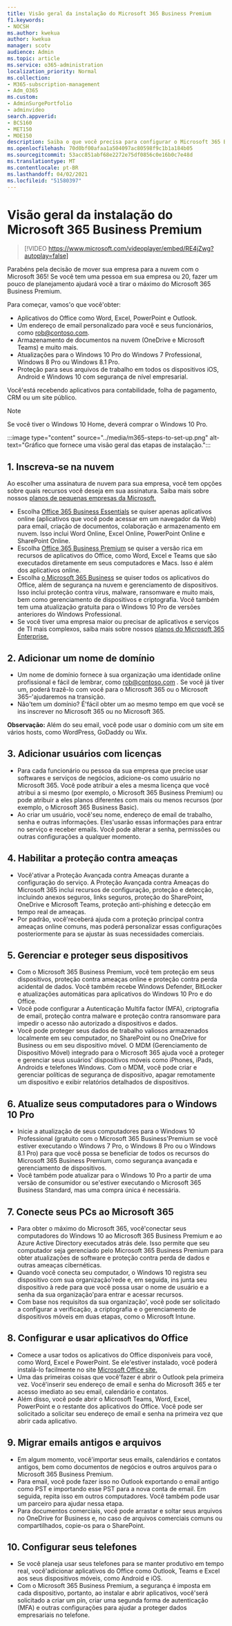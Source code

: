 ```yaml
---
title: Visão geral da instalação do Microsoft 365 Business Premium
f1.keywords:
- NOCSH
ms.author: kwekua
author: kwekua
manager: scotv
audience: Admin
ms.topic: article
ms.service: o365-administration
localization_priority: Normal
ms.collection:
- M365-subscription-management
- Adm_O365
ms.custom:
- AdminSurgePortfolio
- adminvideo
search.appverid:
- BCS160
- MET150
- MOE150
description: Saiba o que você precisa para configurar o Microsoft 365 Business Premium.
ms.openlocfilehash: 70d0bf00afaa1a504097ac80598f9c1b1a184b05
ms.sourcegitcommit: 53acc851abf68e2272e75df0856c0e16b0c7e48d
ms.translationtype: MT
ms.contentlocale: pt-BR
ms.lasthandoff: 04/02/2021
ms.locfileid: "51580397"
---
```

# <a name="overview-of-microsoft-365-business-premium-setup"></a>Visão geral da instalação do Microsoft 365 Business Premium

> [!VIDEO https://www.microsoft.com/videoplayer/embed/RE4jZwg?autoplay=false]

Parabéns pela decisão de mover sua empresa para a nuvem com o Microsoft 365! Se você tem uma pessoa em sua empresa ou 20, fazer um pouco de planejamento ajudará você a tirar o máximo do Microsoft 365 Business Premium.

Para começar, vamos&#39;o que você&#39;obter:

- Aplicativos do Office como Word, Excel, PowerPoint e Outlook.
- Um endereço de email personalizado para você e seus funcionários, como rob@contoso.com.
- Armazenamento de documentos na nuvem (OneDrive e Microsoft Teams) e muito mais.
- Atualizações para o Windows 10 Pro do Windows 7 Professional, Windows 8 Pro ou Windows 8.1 Pro.
- Proteção para seus arquivos de trabalho em todos os dispositivos iOS, Android e Windows 10 com segurança de nível empresarial.

Você&#39;está recebendo aplicativos para contabilidade, folha de pagamento, CRM ou um site público.

> [!NOTE]
> Se você tiver o Windows 10 Home, deverá comprar o Windows 10 Pro.  


:::image type="content" source="../media/m365-steps-to-set-up.png" alt-text="Gráfico que fornece uma visão geral das etapas de instalação.":::

## <a name="1-sign-up-for-the-cloud"></a>1. Inscreva-se na nuvem

Ao escolher uma assinatura de nuvem para sua empresa, você tem opções sobre quais recursos você deseja em sua assinatura. Saiba mais sobre nossos [planos de pequenas empresas da Microsoft.](https://www.microsoft.com/microsoft-365/business?rtc=1)

- Escolha [Office 365 Business Essentials](https://www.microsoft.com/en-us/p/office-365-business-essentials/cfq7ttc0k59v?rtc=1&amp;activetab=pivot:overviewtab) se quiser apenas aplicativos online (aplicativos que você pode acessar em um navegador da Web) para email, criação de documentos, colaboração e armazenamento em nuvem. Isso inclui Word Online, Excel Online, PowerPoint Online e SharePoint Online.
- Escolha [Office 365 Business Premium](https://products.office.com/en-us/business/office-365-business-premium) se quiser a versão rica em recursos de aplicativos do Office, como Word, Excel e Teams que são executados diretamente em seus computadores e Macs. Isso é além dos aplicativos online.
- Escolha [o Microsoft 365 Business](https://www.microsoft.com/microsoft-365/business?rtc=1) se quiser todos os aplicativos do Office, além de segurança na nuvem e gerenciamento de dispositivos. Isso inclui proteção contra vírus, malware, ransomware e muito mais, bem como gerenciamento de dispositivos e criptografia. Você também tem uma atualização gratuita para o Windows 10 Pro de versões anteriores do Windows Professional.
- Se você tiver uma empresa maior ou precisar de aplicativos e serviços de TI mais complexos, saiba mais sobre nossos [planos do Microsoft 365 Enterprise.](https://www.microsoft.com/microsoft-365/compare-all-microsoft-365-plans)


## <a name="2-add-a-domain-name"></a>2. Adicionar um nome de domínio

- Um nome de domínio fornece à sua organização uma identidade online profissional e fácil de lembrar, como rob@contoso.com _._ Se você já tiver um, poderá trazê-lo com você para o Microsoft 365 ou o Microsoft 365–&#39;ajudaremos na transição.
- Não&#39;tem um domínio? É&#39;fácil obter um ao mesmo tempo em que você se ins inscrever no Microsoft 365 ou no Microsoft 365.

**Observação:**  Além do seu email, você pode usar o domínio com um site em vários hosts, como WordPress, GoDaddy ou Wix.

## <a name="3-add-users-with-licenses"></a>3. Adicionar usuários com licenças

- Para cada funcionário ou pessoa da sua empresa que precise usar softwares e serviços de negócios, adicione-os como usuário no Microsoft 365. Você pode atribuir a eles a mesma licença que você atribui a si mesmo (por exemplo, o Microsoft 365 Business Premium) ou pode atribuir a eles planos diferentes com mais ou menos recursos (por exemplo, o Microsoft 365 Business Basic).
- Ao criar um usuário, você&#39;seu nome, endereço de email de trabalho, senha e outras informações. Eles&#39;usarão essas informações para entrar no serviço e receber emails. Você pode alterar a senha, permissões ou outras configurações a qualquer momento.


## <a name="4-enable-threat-protection"></a>4. Habilitar a proteção contra ameaças

- Você&#39;ativar a Proteção Avançada contra Ameaças durante a configuração do serviço. A Proteção Avançada contra Ameaças do Microsoft 365 inclui recursos de configuração, proteção e detecção, incluindo anexos seguros, links seguros, proteção do SharePoint, OneDrive e Microsoft Teams, proteção anti-phishing e detecção em tempo real de ameaças.
- Por padrão, você&#39;receberá ajuda com a proteção principal contra ameaças online comuns, mas poderá personalizar essas configurações posteriormente para se ajustar às suas necessidades comerciais.

## <a name="5-manage-and-secure-your-devices"></a>5. Gerenciar e proteger seus dispositivos

- Com o Microsoft 365 Business Premium, você tem proteção em seus dispositivos, proteção contra ameaças online e proteção contra perda acidental de dados. Você também recebe Windows Defender, BitLocker e atualizações automáticas para aplicativos do Windows 10 Pro e do Office.
- Você pode configurar a Autenticação Multifa factor (MFA), criptografia de email, proteção contra malware e proteção contra ransomware para impedir o acesso não autorizado a dispositivos e dados.
- Você pode proteger seus dados de trabalho valiosos armazenados localmente em seu computador, no SharePoint ou no OneDrive for Business ou em seu dispositivo móvel. O MDM (Gerenciamento de Dispositivo Móvel) integrado para o Microsoft 365 ajuda você a proteger e gerenciar seus usuários&#39; dispositivos móveis como iPhones, iPads, Androids e telefones Windows. Com o MDM, você pode criar e gerenciar políticas de segurança de dispositivo, apagar remotamente um dispositivo e exibir relatórios detalhados de dispositivos.

## <a name="6-upgrade-your-pcs-to-windows-10-pro"></a>6. Atualize seus computadores para o Windows 10 Pro

- Inicie a atualização de seus computadores para o Windows 10 Professional (gratuito com o Microsoft 365 Business&#39;Premium se você estiver executando o Windows 7 Pro, o Windows 8 Pro ou o Windows 8.1 Pro) para que você possa se beneficiar de todos os recursos do Microsoft 365 Business Premium, como segurança avançada e gerenciamento de dispositivos.
- Você também pode atualizar para o Windows 10 Pro a partir de uma versão de consumidor ou se&#39;estiver executando o Microsoft 365 Business Standard, mas uma compra única é necessária.

## <a name="7-connect-your-pcs-to-microsoft-365"></a>7. Conecte seus PCs ao Microsoft 365

- Para obter o máximo do Microsoft 365, você&#39;conectar seus computadores do Windows 10 ao Microsoft 365 Business Premium e ao Azure Active Directory executados atrás dele. Isso permite que seu computador seja gerenciado pelo Microsoft 365 Business Premium para obter atualizações de software e proteção contra perda de dados e outras ameaças cibernéticas.
- Quando você conecta seu computador, o Windows 10 registra seu dispositivo com sua organização&#39;rede e, em seguida, ins junta seu dispositivo à rede para que você possa usar o nome de usuário e a senha da sua organização&#39;para entrar e acessar recursos.
- Com base nos requisitos da sua organização&#39;, você pode ser solicitado a configurar a verificação, a criptografia e o gerenciamento de dispositivos móveis em duas etapas, como o Microsoft Intune.

## <a name="8-set-up-and-use-office-apps"></a>8. Configurar e usar aplicativos do Office

- Comece a usar todos os aplicativos do Office disponíveis para você, como Word, Excel e PowerPoint. Se ele&#39;estiver instalado, você poderá instalá-lo facilmente no site [Microsoft Office site.](https://www.office.com/)
- Uma das primeiras coisas que você&#39;fazer é abrir o Outlook pela primeira vez. Você&#39;inserir seu endereço de email e senha do Microsoft 365 e ter acesso imediato ao seu email, calendário e contatos.
- Além disso, você pode abrir o Microsoft Teams, Word, Excel, PowerPoint e o restante dos aplicativos do Office. Você pode ser solicitado a solicitar seu endereço de email e senha na primeira vez que abrir cada aplicativo.

## <a name="9-migrate-old-email-and-files"></a>9. Migrar emails antigos e arquivos

- Em algum momento, você&#39;importar seus emails, calendários e contatos antigos, bem como documentos de negócios e outros arquivos para o Microsoft 365 Business Premium.
- Para email, você pode fazer isso no Outlook exportando o email antigo como PST e importando esse PST para a nova conta de email. Em seguida, repita isso em outros computadores. Você também pode usar um parceiro para ajudar nessa etapa.
- Para documentos comerciais, você pode arrastar e soltar seus arquivos no OneDrive for Business e, no caso de arquivos comerciais comuns ou compartilhados, copie-os para o SharePoint.

## <a name="10-set-up-your-phones"></a>10. Configurar seus telefones

- Se você planeja usar seus telefones para se manter produtivo em tempo real, você&#39;adicionar aplicativos do Office como Outlook, Teams e Excel aos seus dispositivos móveis, como Android e iOS.
- Com o Microsoft 365 Business Premium, a segurança é imposta em cada dispositivo, portanto, ao instalar e abrir aplicativos, você&#39;será solicitado a criar um pin, criar uma segunda forma de autenticação (MFA) e outras configurações para ajudar a proteger dados empresariais no telefone.
